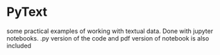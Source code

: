 # PyText
some practical examples of working with textual data.
Done with jupyter notebooks. .py version of the code and pdf version of notebook is also included
